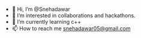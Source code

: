 - 👋 Hi, I’m @Snehadawar
- 👀 I’m interested in collaborations and hackathons.
- 🌱 I’m currently learning c++
- 📫 How to reach me snehadawar05@gmail.com

<!---
Snehadawar/Snehadawar is a ✨ special ✨ repository because its `README.md` (this file) appears on your GitHub profile.
You can click the Preview link to take a look at your changes.
--->
